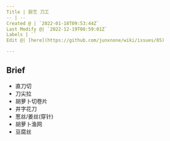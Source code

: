 ```yaml
---
Title | 厨艺 刀工
-- | --
Created @ | `2022-01-18T09:53:44Z`
Last Modify @| `2022-12-19T08:59:01Z`
Labels | ``
Edit @| [here](https://github.com/junxnone/wiki/issues/85)

---
```


## Brief

- 直刀切
- 刀尖拉
- 胡萝卜切卷片
- 井字花刀
- 葱丝/姜丝(穿针)
- 胡萝卜渔网
- 豆腐丝
